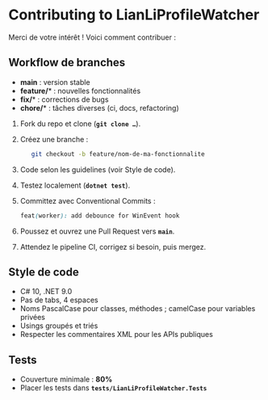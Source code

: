 # Contributing to LianLiProfileWatcher

Merci de votre intérêt ! Voici comment contribuer :

## Workflow de branches

- **main** : version stable
- **feature/*** : nouvelles fonctionnalités
- **fix/*** : corrections de bugs
- **chore/*** : tâches diverses (ci, docs, refactoring)

1. Fork du repo et clone (**`git clone …`**).
2. Créez une branche :  

   ```bash
      git checkout -b feature/nom-de-ma-fonctionnalite
   ```

3. Code selon les guidelines (voir Style de code).
4. Testez localement (**`dotnet test`**).
5. Committez avec Conventional Commits :

   ```scss
   feat(worker): add debounce for WinEvent hook
   ```

6. Poussez et ouvrez une Pull Request vers **`main`**.
7. Attendez le pipeline CI, corrigez si besoin, puis mergez.

## Style de code

- C# 10, .NET 9.0
- Pas de tabs, 4 espaces
- Noms PascalCase pour classes, méthodes ; camelCase pour variables privées
- Usings groupés et triés
- Respecter les commentaires XML pour les APIs publiques

## Tests

- Couverture minimale : **80%**
- Placer les tests dans **`tests/LianLiProfileWatcher.Tests`**
